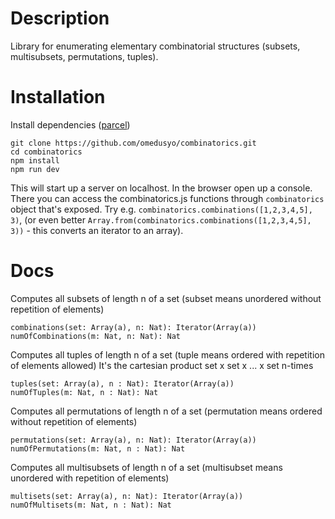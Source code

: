 
# Description
Library for enumerating elementary combinatorial structures (subsets, multisubsets, permutations, tuples).

# Installation
Install dependencies ([parcel](https://parceljs.org/))
```
git clone https://github.com/omedusyo/combinatorics.git
cd combinatorics
npm install
npm run dev
```
This will start up a server on localhost. In the browser open up a console. There you can access the combinatorics.js functions through
`combinatorics` object that's exposed. Try e.g. `combinatorics.combinations([1,2,3,4,5], 3)`, (or even better `Array.from(combinatorics.combinations([1,2,3,4,5], 3))` - this converts an iterator to an array).

# Docs
Computes all subsets of length n of a set (subset means unordered without repetition of elements)
```
combinations(set: Array(a), n: Nat): Iterator(Array(a))
numOfCombinations(m: Nat, n: Nat): Nat
```

Computes all tuples of length n of a set (tuple means ordered with repetition of elements allowed)
It's the cartesian product set x set x ... x set n-times
```
tuples(set: Array(a), n : Nat): Iterator(Array(a))
numOfTuples(m: Nat, n : Nat): Nat
```

Computes all permutations of length n of a set (permutation means ordered without repetition of elements)
```
permutations(set: Array(a), n: Nat): Iterator(Array(a))
numOfPermutations(m: Nat, n : Nat): Nat
```

Computes all multisubsets of length n of a set (multisubset means unordered with repetition of elements)
```
multisets(set: Array(a), n: Nat): Iterator(Array(a))
numOfMultisets(m: Nat, n : Nat): Nat
```


